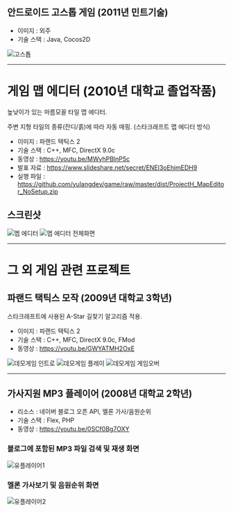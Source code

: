 ## 안드로이드 고스톱 게임 (2011년 민트기술)

* 이미지 : 외주
* 기술 스택 : Java, Cocos2D

![고스톱](https://user-images.githubusercontent.com/68100240/88153748-c8f9aa80-cc40-11ea-8e94-1e410a9cae54.png)

***

# 게임 맵 에디터 (2010년 대학교 졸업작품)

높낮이가 있는 마름모꼴 타일 맵 에디터.

주변 지형 타일의 종류(잔디/흙)에 따라 자동 매핑. (스타크래프트 맵 에디터 방식)

* 이미지 : 파랜드 택틱스 2
* 기술 스택 :  C++, MFC, DirectX 9.0c
* 동영상 : https://youtu.be/MWyhPBlnP5c
* 발표 자료 : https://www.slideshare.net/secret/ENEl3oEhjmEDH9
* 실행 파일 : https://github.com/yulangdev/game/raw/master/dist/ProjectH_MapEditor_NoSetup.zip

## 스크린샷

![멥 에디터](https://user-images.githubusercontent.com/68100240/88148180-343f7e80-cc39-11ea-854d-9b1c16bc3798.PNG)
![멥 에디터 전체화면](https://user-images.githubusercontent.com/68100240/88148074-0a865780-cc39-11ea-927c-7406b470798e.PNG)

***

# 그 외 게임 관련 프로젝트

## 파랜드 택틱스 모작 (2009년 대학교 3학년)

스타크래프트에 사용된 A-Star 길찾기 알고리즘 적용.

* 이미지 : 파랜드 택틱스 2
* 기술 스택 :  C++, MFC, DirectX 9.0c, FMod
* 동영상 : https://youtu.be/GWYATMH2OxE

![데모게임 인트로](https://user-images.githubusercontent.com/68100240/88148907-440b9280-cc3a-11ea-96e0-ee5cf1291ab8.PNG)
![데모게임 플레이](https://user-images.githubusercontent.com/68100240/88148915-45d55600-cc3a-11ea-850e-71e07f287687.PNG)
![데모게임 게임오버](https://user-images.githubusercontent.com/68100240/88152238-b41c1780-cc3e-11ea-9110-aee074208637.PNG)

***

## 가사지원 MP3 플레이어 (2008년 대학교 2학년)

* 리소스 : 네이버 블로그 오픈 API, 멜론 가사/음원순위
* 기술 스택 : Flex, PHP
* 동영상 : https://youtu.be/0SCf0Bg7OXY

### 블로그에 포함된 MP3 파일 검색 및 재생 화면
![유플레이어1](https://user-images.githubusercontent.com/68100240/89381528-468ae380-d734-11ea-8e85-dc276675aad1.png)

### 멜론 가사보기 및 음원순위 화면
![유플레이어2](https://user-images.githubusercontent.com/68100240/89381529-47bc1080-d734-11ea-9d08-c9854ecfc938.png)
